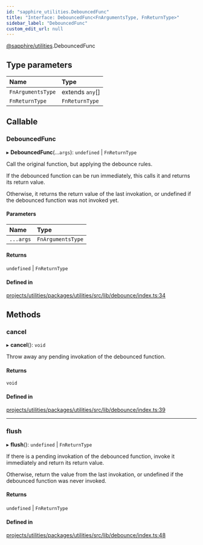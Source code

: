 ```yaml
---
id: "sapphire_utilities.DebouncedFunc"
title: "Interface: DebouncedFunc<FnArgumentsType, FnReturnType>"
sidebar_label: "DebouncedFunc"
custom_edit_url: null
---
```


[@sapphire/utilities](../modules/sapphire_utilities).DebouncedFunc

## Type parameters

| Name | Type |
| :------ | :------ |
| `FnArgumentsType` | extends `any`[] |
| `FnReturnType` | `FnReturnType` |

## Callable

### DebouncedFunc

▸ **DebouncedFunc**(...`args`): `undefined` \| `FnReturnType`

Call the original function, but applying the debounce rules.

If the debounced function can be run immediately, this calls it and returns its return
value.

Otherwise, it returns the return value of the last invokation, or undefined if the debounced
function was not invoked yet.

#### Parameters

| Name | Type |
| :------ | :------ |
| `...args` | `FnArgumentsType` |

#### Returns

`undefined` \| `FnReturnType`

#### Defined in

[projects/utilities/packages/utilities/src/lib/debounce/index.ts:34](https://github.com/sapphiredev/utilities/blob/8a451b58/packages/utilities/src/lib/debounce/index.ts#L34)

## Methods

### cancel

▸ **cancel**(): `void`

Throw away any pending invokation of the debounced function.

#### Returns

`void`

#### Defined in

[projects/utilities/packages/utilities/src/lib/debounce/index.ts:39](https://github.com/sapphiredev/utilities/blob/8a451b58/packages/utilities/src/lib/debounce/index.ts#L39)

___

### flush

▸ **flush**(): `undefined` \| `FnReturnType`

If there is a pending invokation of the debounced function, invoke it immediately and return
its return value.

Otherwise, return the value from the last invokation, or undefined if the debounced function
was never invoked.

#### Returns

`undefined` \| `FnReturnType`

#### Defined in

[projects/utilities/packages/utilities/src/lib/debounce/index.ts:48](https://github.com/sapphiredev/utilities/blob/8a451b58/packages/utilities/src/lib/debounce/index.ts#L48)
